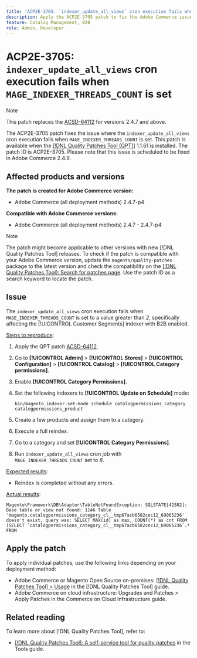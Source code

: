 ```yaml
---
title: 'ACP2E-3705: `indexer_update_all_views` cron execution fails when `MAGE_INDEXER_THREADS_COUNT` is set'
description: Apply the ACP2E-3705 patch to fix the Adobe Commerce issue where the `indexer_update_all_views` cron execution fails when `MAGE_INDEXER_THREADS_COUNT` is set.
feature: Catalog Management, B2B
role: Admin, Developer
---
```


# ACP2E-3705: `indexer_update_all_views` cron execution fails when `MAGE_INDEXER_THREADS_COUNT` is set

>[!NOTE]
>
>This patch replaces the [ACSD-64112](/help/tools/quality-patches-tool/patches-available-in-qpt/v1-1-59/acsd-64112-indexer-update-all-views-cron-execution-fails.md) for versions 2.4.7 and above.

The ACP2E-3705 patch fixes the issue where the `indexer_update_all_views` cron execution fails when `MAGE_INDEXER_THREADS_COUNT` is set. This patch is available when the [[!DNL Quality Patches Tool (QPT)]](/help/tools/quality-patches-tool/quality-patches-tool-to-self-serve-quality-patches.md) 1.1.61 is installed. The patch ID is ACP2E-3705. Please note that this issue is scheduled to be fixed in Adobe Commerce 2.4.9.

## Affected products and versions

**The patch is created for Adobe Commerce version:**

* Adobe Commerce (all deployment methods) 2.4.7-p4

**Compatible with Adobe Commerce versions:**

* Adobe Commerce (all deployment methods) 2.4.7 - 2.4.7-p4

>[!NOTE]
>
>The patch might become applicable to other versions with new [!DNL Quality Patches Tool] releases. To check if the patch is compatible with your Adobe Commerce version, update the `magento/quality-patches` package to the latest version and check the compatibility on the [[!DNL Quality Patches Tool]: Search for patches page](https://experienceleague.adobe.com/tools/commerce-quality-patches/index.html). Use the patch ID as a search keyword to locate the patch.

## Issue

The `indexer_update_all_views` cron execution fails when `MAGE_INDEXER_THREADS_COUNT` is set to a value greater than *2*, specifically affecting the [!UICONTROL Customer Segments] indexer with B2B enabled.

<u>Steps to reproduce</u>:

1. Apply the QPT patch [ACSD-64112](/help/tools/quality-patches-tool/patches-available-in-qpt/v1-1-59/acsd-64112-indexer-update-all-views-cron-execution-fails.md).
1. Go to **[!UICONTROL Admin]** > **[!UICONTROL Stores]** > **[!UICONTROL Configuration]** > **[!UICONTROL Catalog]** > **[!UICONTROL Category permissions]**.
1. Enable **[!UICONTROL Category Permissions]**.
1. Set the following indexers to **[!UICONTROL Update on Schedule]** mode:

    ```
    bin/magento indexer:set-mode schedule catalogpermissions_category catalogpermissions_product
    ```

1. Create a few products and assign them to a category.
1. Execute a full reindex.
1. Go to a category and set **[!UICONTROL Category Permissions]**.
1. Run `indexer_update_all_views` cron job with `MAGE_INDEXER_THREADS_COUNT` set to *8*.

<u>Expected results</u>:

* Reindex is completed without any errors.

<u>Actual results</u>:

```
Magento\Framework\DB\Adapter\TableNotFoundException: SQLSTATE[42S02]: Base table or view not found: 1146 Table 'magento.catalogpermissions_category_cl__tmp67acb6582cec12_69065236' doesn't exist, query was: SELECT MAX(id) as max, COUNT(*) as cnt FROM (SELECT `catalogpermissions_category_cl__tmp67acb6582cec12_69065236`.* FROM
```


## Apply the patch

To apply individual patches, use the following links depending on your deployment method:

* Adobe Commerce or Magento Open Source on-premises: [[!DNL Quality Patches Tool] > Usage](/help/tools/quality-patches-tool/usage.md) in the [!DNL Quality Patches Tool] guide.
* Adobe Commerce on cloud infrastructure: Upgrades and Patches > Apply Patches in the Commerce on Cloud Infrastructure guide.

## Related reading

To learn more about [!DNL Quality Patches Tool], refer to:

* [[!DNL Quality Patches Tool]: A self-service tool for quality patches](/help/tools/quality-patches-tool/quality-patches-tool-to-self-serve-quality-patches.md) in the Tools guide.
